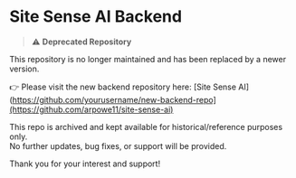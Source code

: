 # Site Sense AI Backend

> ⚠️ **Deprecated Repository**

This repository is no longer maintained and has been replaced by a newer version.

👉 Please visit the new backend repository here: [Site Sense AI](https://github.com/yourusername/new-backend-repo](https://github.com/arpowe11/site-sense-ai)

This repo is archived and kept available for historical/reference purposes only.  
No further updates, bug fixes, or support will be provided.

Thank you for your interest and support!
